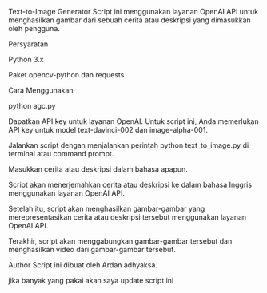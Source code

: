 Text-to-Image Generator
Script ini menggunakan layanan OpenAI API untuk menghasilkan gambar dari sebuah cerita atau deskripsi yang dimasukkan oleh pengguna.

Persyaratan

Python 3.x

Paket opencv-python dan requests

Cara Menggunakan

python agc.py

Dapatkan API key untuk layanan OpenAI. Untuk script ini, Anda memerlukan API key untuk model text-davinci-002 dan image-alpha-001.

Jalankan script dengan menjalankan perintah python text_to_image.py di terminal atau command prompt.

Masukkan cerita atau deskripsi dalam bahasa apapun.

Script akan menerjemahkan cerita atau deskripsi ke dalam bahasa Inggris menggunakan layanan OpenAI API.

Setelah itu, script akan menghasilkan gambar-gambar yang merepresentasikan cerita atau deskripsi tersebut menggunakan layanan OpenAI API.

Terakhir, script akan menggabungkan gambar-gambar tersebut dan menghasilkan video dari gambar-gambar tersebut.

Author Script ini dibuat oleh Ardan adhyaksa.

jika banyak yang pakai akan saya update script ini
